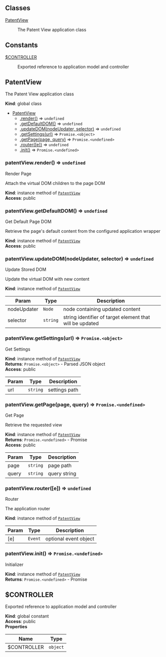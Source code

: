 ## Classes

<dl>
<dt><a href="#PatentView">PatentView</a></dt>
<dd><p>The Patent View application class</p>
</dd>
</dl>

## Constants

<dl>
<dt><a href="#$CONTROLLER">$CONTROLLER</a></dt>
<dd><p>Exported reference to application model and controller</p>
</dd>
</dl>

<a name="PatentView"></a>

## PatentView
The Patent View application class

**Kind**: global class  

* [PatentView](#PatentView)
    * [.render()](#PatentView+render) ⇒ <code>undefined</code>
    * [.getDefaultDOM()](#PatentView+getDefaultDOM) ⇒ <code>undefined</code>
    * [.updateDOM(nodeUpdater, selector)](#PatentView+updateDOM) ⇒ <code>undefined</code>
    * [.getSettings(url)](#PatentView+getSettings) ⇒ <code>Promise.&lt;object&gt;</code>
    * [.getPage(page, query)](#PatentView+getPage) ⇒ <code>Promise.&lt;undefined&gt;</code>
    * [.router([e])](#PatentView+router) ⇒ <code>undefined</code>
    * [.init()](#PatentView+init) ⇒ <code>Promise.&lt;undefined&gt;</code>

<a name="PatentView+render"></a>

### patentView.render() ⇒ <code>undefined</code>
Render Page

Attach the virtual DOM children to the page DOM

**Kind**: instance method of [<code>PatentView</code>](#PatentView)  
**Access**: public  
<a name="PatentView+getDefaultDOM"></a>

### patentView.getDefaultDOM() ⇒ <code>undefined</code>
Get Default Page DOM

Retrieve the page's default content from the configured application wrapper

**Kind**: instance method of [<code>PatentView</code>](#PatentView)  
**Access**: public  
<a name="PatentView+updateDOM"></a>

### patentView.updateDOM(nodeUpdater, selector) ⇒ <code>undefined</code>
Update Stored DOM

Update the virtual DOM with new content

**Kind**: instance method of [<code>PatentView</code>](#PatentView)  

| Param | Type | Description |
| --- | --- | --- |
| nodeUpdater | <code>Node</code> | node containing updated content |
| selector | <code>string</code> | string identifier of target element that will be updated |

<a name="PatentView+getSettings"></a>

### patentView.getSettings(url) ⇒ <code>Promise.&lt;object&gt;</code>
Get Settings

**Kind**: instance method of [<code>PatentView</code>](#PatentView)  
**Returns**: <code>Promise.&lt;object&gt;</code> - Parsed JSON object  
**Access**: public  

| Param | Type | Description |
| --- | --- | --- |
| url | <code>string</code> | settings path |

<a name="PatentView+getPage"></a>

### patentView.getPage(page, query) ⇒ <code>Promise.&lt;undefined&gt;</code>
Get Page

Retrieve the requested view

**Kind**: instance method of [<code>PatentView</code>](#PatentView)  
**Returns**: <code>Promise.&lt;undefined&gt;</code> - Promise  
**Access**: public  

| Param | Type | Description |
| --- | --- | --- |
| page | <code>string</code> | page path |
| query | <code>string</code> | query string |

<a name="PatentView+router"></a>

### patentView.router([e]) ⇒ <code>undefined</code>
Router

The application router

**Kind**: instance method of [<code>PatentView</code>](#PatentView)  

| Param | Type | Description |
| --- | --- | --- |
| [e] | <code>Event</code> | optional event object |

<a name="PatentView+init"></a>

### patentView.init() ⇒ <code>Promise.&lt;undefined&gt;</code>
Initializer

**Kind**: instance method of [<code>PatentView</code>](#PatentView)  
**Returns**: <code>Promise.&lt;undefined&gt;</code> - Promise  
<a name="$CONTROLLER"></a>

## $CONTROLLER
Exported reference to application model and controller

**Kind**: global constant  
**Access**: public  
**Properties**

| Name | Type |
| --- | --- |
| $CONTROLLER | <code>object</code> | 

